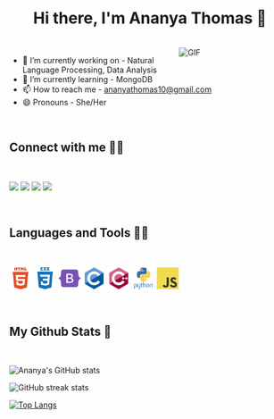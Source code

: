 <h1 align="center"> Hi there, I'm Ananya Thomas 👋</h1>

<br>
<img align="right" alt="GIF" src="https://media.giphy.com/media/VIKOfvqJHcVDrdVivT/giphy.gif" width="200px">

- 🔭 I’m currently working on - Natural Language Processing, Data Analysis
- 🌱 I’m currently learning - MongoDB
- 📫 How to reach me - ananyathomas10@gmail.com
- 😄 Pronouns - She/Her

<br>

## Connect with me 🙋‍♀️
<br>

<p align="left">
<a href="https://in.pinterest.com/ananyathomas10"><img width=50 src="https://camo.githubusercontent.com/ef99a09dfa010e68c26ec4414631a47bbc1086677227bd97538d051b8b93ae21/68747470733a2f2f6564656e742e6769746875622e696f2f537570657254696e7949636f6e732f696d616765732f7376672f70696e7465726573742e737667"></a>
<a href="https://www.linkedin.com/in/ananya-thomas-6b55011b9/"><img width=50 src="https://camo.githubusercontent.com/c8a9c5b414cd812ad6a97a46c29af67239ddaeae08c41724ff7d945fb4c047e5/68747470733a2f2f6564656e742e6769746875622e696f2f537570657254696e7949636f6e732f696d616765732f7376672f6c696e6b6564696e2e737667"></a>
<a href="https://www.instagram.com/_ananyathomas_/"><img src="https://camo.githubusercontent.com/c9dacf0f25a1489fdbc6c0d2b41cda58b77fa210a13a886d6f99e027adfbd358/68747470733a2f2f6564656e742e6769746875622e696f2f537570657254696e7949636f6e732f696d616765732f7376672f696e7374616772616d2e737667" width="50"></a>
<a href="https://open.spotify.com/user/apxlxeswqba5hpwtpiyfdfzgq"><img src="https://camo.githubusercontent.com/15d4e1b8bf3ed25b7131cc93f248f86cc42deaf9e19fdb61aa1ba3b46e0400a5/68747470733a2f2f6564656e742e6769746875622e696f2f537570657254696e7949636f6e732f696d616765732f7376672f73706f746966792e737667" width="50"></a>
</p>

<br>

## Languages and Tools 👩‍💻
<br>

<a ><img src="https://raw.githubusercontent.com/devicons/devicon/master/icons/html5/html5-plain-wordmark.svg" alt="html5" width="40" height="40"/></a>
<a ><img src="https://raw.githubusercontent.com/devicons/devicon/master/icons/css3/css3-plain-wordmark.svg" alt="css3" width="40" height="40"/></a>
<a ><img src="https://raw.githubusercontent.com/devicons/devicon/master/icons/bootstrap/bootstrap-plain.svg" alt="bootstrap" width="40" height="40"/></a>
<a ><img src="https://raw.githubusercontent.com/devicons/devicon/master/icons/c/c-original.svg" alt="c" width="40" height="40"/></a>
<a ><img src="https://raw.githubusercontent.com/devicons/devicon/master/icons/cplusplus/cplusplus-original.svg" alt="cplusplus" width="40" height="40"/></a>
<a ><img src="https://raw.githubusercontent.com/devicons/devicon/master/icons/python/python-original-wordmark.svg" alt="cplusplus" width="40" height="40"/></a>
<a><img src="https://raw.githubusercontent.com/devicons/devicon/master/icons/javascript/javascript-original.svg" alt ="javascript" width="40" height="40"/></a>

<br>

## My Github Stats 🤖
<br>

![Ananya's GitHub stats](https://github-readme-stats.vercel.app/api?username=ananyathomas&show_icons=true&theme=radical)
<br>

![GitHub streak stats](https://github-readme-streak-stats.herokuapp.com/?user=ananyathomas&show_icons=true&theme=radical)
<br>

[![Top Langs](https://github-readme-stats.vercel.app/api/top-langs/?username=ananyathomas&layout=compact&show_icons=true&theme=radical)](https://github.com/ananyathomas/github-readme-stats)


<!--
**ananyathomas/ananyathomas** is a ✨ _special_ ✨ repository because its `README.md` (this file) appears on your GitHub profile.

Here are some ideas to get you started:

- 🔭 I’m currently working on ...
- 🌱 I’m currently learning ...
- 👯 I’m looking to collaborate on ...
- 🤔 I’m looking for help with ...
- 💬 Ask me about ...
- 📫 How to reach me: ...
- 😄 Pronouns: ...
- ⚡ Fun fact: ...
-->
